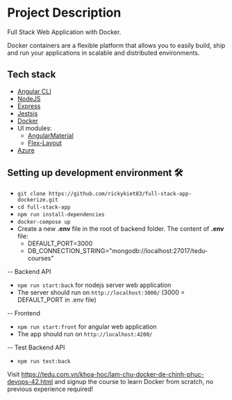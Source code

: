 # Project Description
Full Stack Web Application with Docker.

Docker containers are a flexible platform that allows you to easily build, ship and run your applications in scalable and distributed environments.

## Tech stack

- [Angular CLI][cli]
- [NodeJS][nodejs]
- [Express][expressjs]
- [Jestsjs][jestsjs]
- [Docker][docker]
- UI modules:
  - [AngularMaterial][angular-material]
  - [Flex-Layout][angular-flex-layout]
- [Azure][azure]

[cli]: https://cli.angular.io/
[nodejs]: https://nodejs.org/
[docker]: https://www.docker.com/
[jestsjs]: https://jestjs.io/
[expressjs]: https://www.expressjs.com/
[angular-material]: https://material.angular.io/
[angular-flex-layout]: https://github.com/angular/flex-layout/
[azure]: https://azure.microsoft.com/


## Setting up development environment 🛠


- `git clone https://github.com/rickykiet83/full-stack-app-dockerize.git`
- `cd full-stack-app`
- `npm run install-dependencies`
- `docker-compose up`
- Create a new **.env** file in the root of backend folder. The content of **.env** file:
  - DEFAULT_PORT=3000
  - DB_CONNECTION_STRING="mongodb://localhost:27017/tedu-courses"

-- Backend API

- `npm run start:back` for nodejs server web application
- The server should run on `http://localhost:3000/` (3000 = DEFAULT_PORT in .env file)

-- Frontend

- `npm run start:front` for angular web application
- The app should run on `http://localhost:4200/`

-- Test Backend API
- `npm run test:back`

Visit https://tedu.com.vn/khoa-hoc/lam-chu-docker-de-chinh-phuc-devops-42.html and signup the course to learn Docker from scratch, no previous experience required!